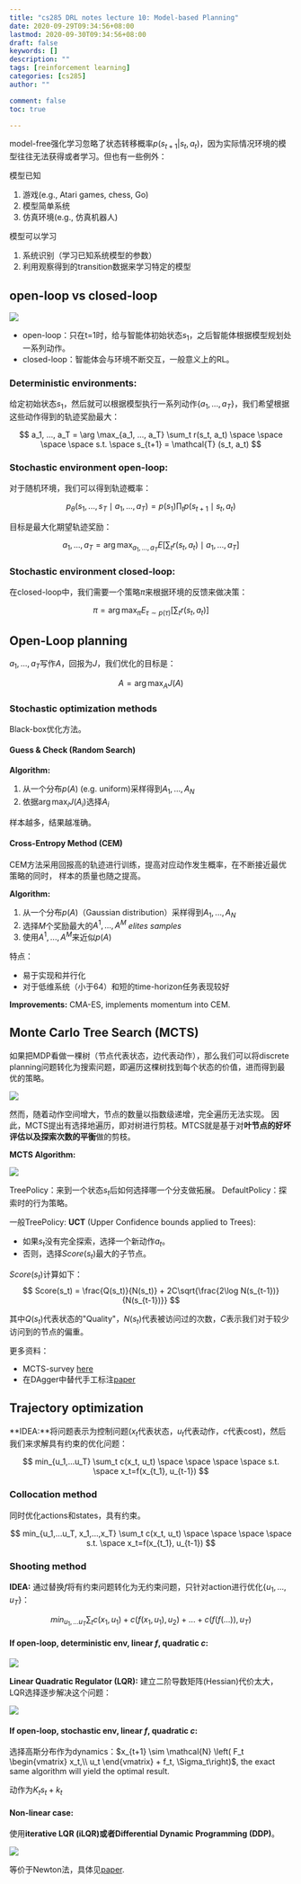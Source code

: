 ```yaml
---
title: "cs285 DRL notes lecture 10: Model-based Planning"
date: 2020-09-29T09:34:56+08:00
lastmod: 2020-09-30T09:34:56+08:00
draft: false
keywords: []
description: ""
tags: [reinforcement learning]
categories: [cs285]
author: ""

comment: false
toc: true

---
```

model-free强化学习忽略了状态转移概率$p(s_{t+1}|s_t,a_t)$，因为实际情况环境的模型往往无法获得或者学习。但也有一些例外：
<!--more-->

模型已知
1. 游戏(e.g., Atari games, chess, Go)
2. 模型简单系统
3. 仿真环境(e.g., 仿真机器人)


模型可以学习
1. 系统识别（学习已知系统模型的参数）
2. 利用观察得到的transition数据来学习特定的模型

## open-loop vs closed-loop
![](/post/cs285_lecture10/openloop_closed_loop.jpg)
- open-loop：只在t=1时，给与智能体初始状态$s_1$，之后智能体根据模型规划处一系列动作。
- closed-loop：智能体会与环境不断交互，一般意义上的RL。

### Deterministic environments:
给定初始状态$s_1$，然后就可以根据模型执行一系列动作$\{a_1, ..., a_T\}$，我们希望根据这些动作得到的轨迹奖励最大：

$$
a_1, ..., a_T = \arg \max_{a_1, ..., a_T} \sum_t r(s_t, a_t)
\space \space \space \space s.t. \space 
s_{t+1} = \mathcal{T} (s_t, a_t)
$$

### Stochastic environment open-loop:
对于随机环境，我们可以得到轨迹概率：

$$
p_\theta(s_1, ..., s_T \mid a_1, ..., a_T) =
p(s_1) \prod_t p(s_{t+1} \mid s_t, a_t)
$$

目标是最大化期望轨迹奖励：

$$
a_1, ..., a_T = \arg \max_{a_1, ..., a_T}
E \left[ \sum_t r(s_t, a_t) \mid a_1, ..., a_T \right]
$$


### Stochastic environment closed-loop:
在closed-loop中，我们需要一个策略$\pi$来根据环境的反馈来做决策： 

$$
\pi = \arg \max_{\pi} E_{\tau \sim p(\tau)} \left[ \sum_t r(s_t, a_t) \right]
$$

## Open-Loop planning
${a_1, ..., a_T}$写作$A$，回报为$J$，我们优化的目标是：

$$
A = \arg \max_A J(A)
$$


### Stochastic optimization methods
Black-box优化方法。

#### Guess & Check (Random Search)
**Algorithm:**
1. 从一个分布$p(A)$ (e.g. uniform)采样得到$A_1,..., A_N$
2. 依据$\arg \max_i J(A_i)$选择$A_i$

样本越多，结果越准确。

#### Cross-Entropy Method (CEM)
CEM方法采用回报高的轨迹进行训练，提高对应动作发生概率，在不断接近最优策略的同时，
样本的质量也随之提高。

**Algorithm:**
1. 从一个分布$p(A)$（Gaussian distribution）采样得到$A_1,..., A_N$
2. 选择$M$个奖励最大的$A^1,...,A^M$ *elites samples*
3. 使用$A^1,...,A^M$来近似$p(A)$


特点：
- 易于实现和并行化
- 对于低维系统（小于64）和短的time-horizon任务表现较好

**Improvements:** CMA-ES, implements momentum into CEM.

## Monte Carlo Tree Search (MCTS)

如果把MDP看做一棵树（节点代表状态，边代表动作），那么我们可以将discrete planning问题转化为搜索问题，即遍历这棵树找到每个状态的价值，进而得到最优的策略。 

![](/post/cs285_lecture10/mcts.png)

然而，随着动作空间增大，节点的数量以指数级递增，完全遍历无法实现。
因此，MCTS提出有选择地遍历，即对树进行剪枝。MTCS就是基于对**叶节点的好坏评估以及探索次数的平衡**做的剪枝。


**MCTS Algorithm:**

![](/post/cs285_lecture10/mcts_algo.png)

TreePolicy：来到一个状态$s_t$后如何选择哪一个分支做拓展。
DefaultPolicy：探索时的行为策略。

一般TreePolicy: **UCT** (Upper Confidence bounds applied to Trees):
- 如果$s_t$没有完全探索，选择一个新动作$a_t$。
- 否则，选择$Score(s_t)$最大的子节点。

$Score(s_t)$计算如下：
$$
Score(s_t) = \frac{Q(s_t)}{N(s_t)} + 2C\sqrt{\frac{2\log N(s_{t-1})}{N(s_{t-1})}}
$$

其中$Q(s_t)$代表状态的"Quality"，$N(s_t)$代表被访问过的次数，$C$表示我们对于较少访问到的节点的偏重。


更多资料：
- MCTS-survey [here](http://www.incompleteideas.net/609%20dropbox/other%20readings%20and%20resources/MCTS-survey.pdf)
- 在DAgger中替代手工标注[paper](https://papers.nips.cc/paper/5421-deep-learning-for-real-time-atari-game-play-using-offline-monte-carlo-tree-search-planning)


## Trajectory optimization

**IDEA:**将问题表示为控制问题($x_t$代表状态，$u_t$代表动作，$c$代表cost)，然后我们来求解具有约束的优化问题：

$$
min_{u_1,...u_T} \sum_t c(x_t, u_t) \space \space \space \space s.t. \space x_t=f(x_{t_1}, u_{t-1})
$$

### Collocation method
同时优化actions和states，具有约束。

$$
min_{u_1,...u_T, x_1,...,x_T} \sum_t c(x_t, u_t) \space \space \space \space s.t. \space x_t=f(x_{t_1}, u_{t-1})
$$

### Shooting method

**IDEA:** 通过替换$f$将有约束问题转化为无约束问题，只针对action进行优化$\{u_1,...,u_T\}$：

$$
min_{u_1,...u_T} \sum_t
c(x_1, u_1) + c(f(x_1, u_1), u_2) + ... + c(f(f(...)), u_T)
$$

#### If open-loop, deterministic env, linear $f$, quadratic $c$:

![](/post/cs285_lecture10/lq.png)

**Linear Quadratic Regulator (LQR):** 建立二阶导数矩阵(Hessian)代价太大，LQR选择逐步解决这个问题：

![](/post/cs285_lecture10/linear_lqr.png)

#### If open-loop, stochastic env, linear $f$, quadratic $c$:
选择高斯分布作为dynamics：$x_{t+1} \sim \mathcal{N} \left( F_t \begin{vmatrix}
x_t,\\
u_t 
\end{vmatrix} + f_t, \Sigma_t\right)$, the exact same algorithm will yield the optimal result.

动作为$K_t s_t + k_t$

#### Non-linear case:
使用**iterative LQR (iLQR)**或者**Differential Dynamic Programming (DDP)**。

![](/post/cs285_lecture10/ilqr.png)

等价于Newton法，具体见[paper](https://homes.cs.washington.edu/~todorov/papers/TassaIROS12.pdf).
